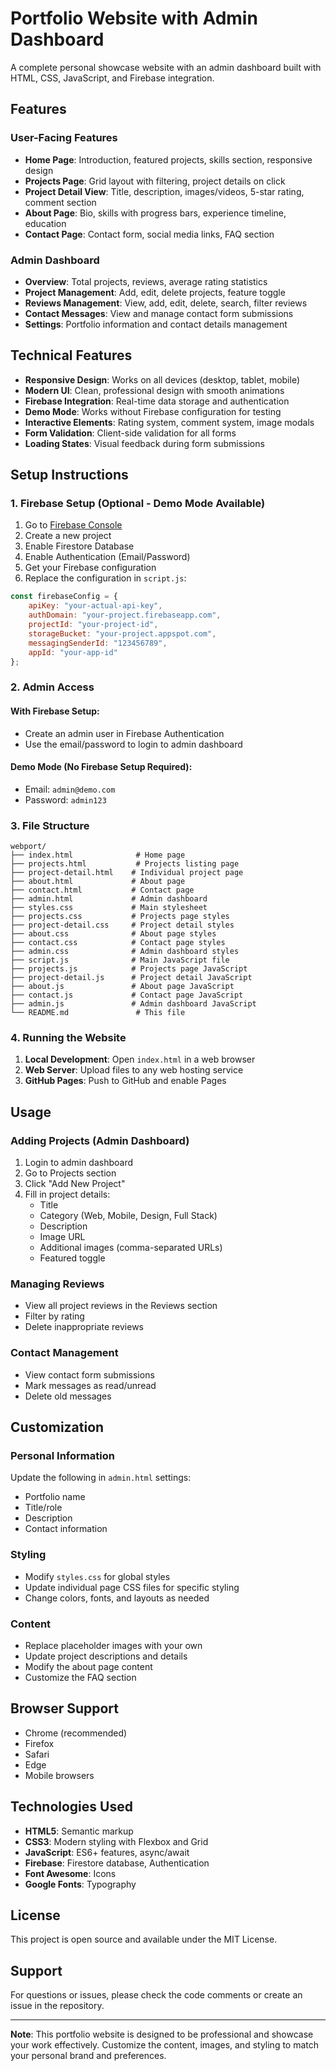 # Portfolio Website with Admin Dashboard

A complete personal showcase website with an admin dashboard built with HTML, CSS, JavaScript, and Firebase integration.

## Features

### User-Facing Features
- **Home Page**: Introduction, featured projects, skills section, responsive design
- **Projects Page**: Grid layout with filtering, project details on click
- **Project Detail View**: Title, description, images/videos, 5-star rating, comment section
- **About Page**: Bio, skills with progress bars, experience timeline, education
- **Contact Page**: Contact form, social media links, FAQ section

### Admin Dashboard
- **Overview**: Total projects, reviews, average rating statistics
- **Project Management**: Add, edit, delete projects, feature toggle
- **Reviews Management**: View, add, edit, delete, search, filter reviews
- **Contact Messages**: View and manage contact form submissions
- **Settings**: Portfolio information and contact details management

## Technical Features

- **Responsive Design**: Works on all devices (desktop, tablet, mobile)
- **Modern UI**: Clean, professional design with smooth animations
- **Firebase Integration**: Real-time data storage and authentication
- **Demo Mode**: Works without Firebase configuration for testing
- **Interactive Elements**: Rating system, comment system, image modals
- **Form Validation**: Client-side validation for all forms
- **Loading States**: Visual feedback during form submissions

## Setup Instructions

### 1. Firebase Setup (Optional - Demo Mode Available)

1. Go to [Firebase Console](https://console.firebase.google.com/)
2. Create a new project
3. Enable Firestore Database
4. Enable Authentication (Email/Password)
5. Get your Firebase configuration
6. Replace the configuration in `script.js`:

```javascript
const firebaseConfig = {
    apiKey: "your-actual-api-key",
    authDomain: "your-project.firebaseapp.com",
    projectId: "your-project-id",
    storageBucket: "your-project.appspot.com",
    messagingSenderId: "123456789",
    appId: "your-app-id"
};
```

### 2. Admin Access

#### With Firebase Setup:
- Create an admin user in Firebase Authentication
- Use the email/password to login to admin dashboard

#### Demo Mode (No Firebase Setup Required):
- Email: `admin@demo.com`
- Password: `admin123`

### 3. File Structure

```
webport/
├── index.html              # Home page
├── projects.html           # Projects listing page
├── project-detail.html    # Individual project page
├── about.html             # About page
├── contact.html           # Contact page
├── admin.html             # Admin dashboard
├── styles.css             # Main stylesheet
├── projects.css           # Projects page styles
├── project-detail.css     # Project detail styles
├── about.css              # About page styles
├── contact.css            # Contact page styles
├── admin.css              # Admin dashboard styles
├── script.js              # Main JavaScript file
├── projects.js            # Projects page JavaScript
├── project-detail.js      # Project detail JavaScript
├── about.js               # About page JavaScript
├── contact.js             # Contact page JavaScript
├── admin.js               # Admin dashboard JavaScript
└── README.md               # This file
```

### 4. Running the Website

1. **Local Development**: Open `index.html` in a web browser
2. **Web Server**: Upload files to any web hosting service
3. **GitHub Pages**: Push to GitHub and enable Pages

## Usage

### Adding Projects (Admin Dashboard)
1. Login to admin dashboard
2. Go to Projects section
3. Click "Add New Project"
4. Fill in project details:
   - Title
   - Category (Web, Mobile, Design, Full Stack)
   - Description
   - Image URL
   - Additional images (comma-separated URLs)
   - Featured toggle

### Managing Reviews
- View all project reviews in the Reviews section
- Filter by rating
- Delete inappropriate reviews

### Contact Management
- View contact form submissions
- Mark messages as read/unread
- Delete old messages

## Customization

### Personal Information
Update the following in `admin.html` settings:
- Portfolio name
- Title/role
- Description
- Contact information

### Styling
- Modify `styles.css` for global styles
- Update individual page CSS files for specific styling
- Change colors, fonts, and layouts as needed

### Content
- Replace placeholder images with your own
- Update project descriptions and details
- Modify the about page content
- Customize the FAQ section

## Browser Support

- Chrome (recommended)
- Firefox
- Safari
- Edge
- Mobile browsers

## Technologies Used

- **HTML5**: Semantic markup
- **CSS3**: Modern styling with Flexbox and Grid
- **JavaScript**: ES6+ features, async/await
- **Firebase**: Firestore database, Authentication
- **Font Awesome**: Icons
- **Google Fonts**: Typography

## License

This project is open source and available under the MIT License.

## Support

For questions or issues, please check the code comments or create an issue in the repository.

---

**Note**: This portfolio website is designed to be professional and showcase your work effectively. Customize the content, images, and styling to match your personal brand and preferences.